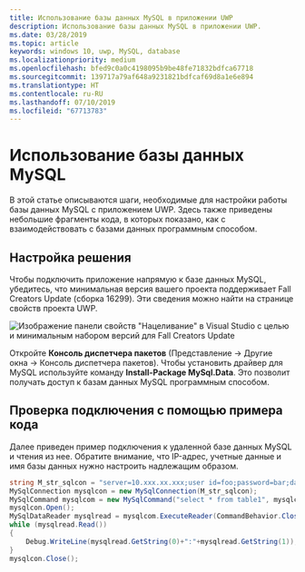 ```yaml
---
title: Использование базы данных MySQL в приложении UWP
description: Использование базы данных MySQL в приложении UWP.
ms.date: 03/28/2019
ms.topic: article
keywords: windows 10, uwp, MySQL, database
ms.localizationpriority: medium
ms.openlocfilehash: bfed9c0a0c4198095b9be48fe71832bdfca67718
ms.sourcegitcommit: 139717a79af648a9231821bdfcaf69d8a1e6e894
ms.translationtype: HT
ms.contentlocale: ru-RU
ms.lasthandoff: 07/10/2019
ms.locfileid: "67713783"
---
```

# <a name="use-a-mysql-database"></a>Использование базы данных MySQL
В этой статье описываются шаги, необходимые для настройки работы базы данных MySQL с приложением UWP. Здесь также приведены небольшие фрагменты кода, в которых показано, как с взаимодействовать с базами данных программным способом.

## <a name="set-up-your-solution"></a>Настройка решения

Чтобы подключить приложение напрямую к базе данных MySQL, убедитесь, что минимальная версия вашего проекта поддерживает Fall Creators Update (сборка 16299).  Эти сведения можно найти на странице свойств проекта UWP.

![Изображение панели свойств "Нацеливание" в Visual Studio с целью и минимальным набором версий для Fall Creators Update](images/min-version-fall-creators.png)

Откройте **Консоль диспетчера пакетов** (Представление -> Другие окна -> Консоль диспетчера пакетов). Чтобы установить драйвер для MySQL используйте команду **Install-Package MySql.Data**. Это позволит получать доступ к базам данных MySQL программным способом.

## <a name="test-your-connection-using-sample-code"></a>Проверка подключения с помощью примера кода
Далее приведен пример подключения к удаленной базе данных MySQL и чтения из нее. Обратите внимание, что IP-адрес, учетные данные и имя базы данных нужно настроить надлежащим образом.

```csharp
string M_str_sqlcon = "server=10.xxx.xx.xxx;user id=foo;password=bar;database=baz";
MySqlConnection mysqlcon = new MySqlConnection(M_str_sqlcon);
MySqlCommand mysqlcom = new MySqlCommand("select * from table1", mysqlcon);
mysqlcon.Open();
MySqlDataReader mysqlread = mysqlcom.ExecuteReader(CommandBehavior.CloseConnection);
while (mysqlread.Read())
{
    Debug.WriteLine(mysqlread.GetString(0)+":"+mysqlread.GetString(1));
}
mysqlcon.Close();
```
